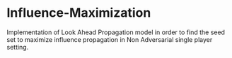# Influence-Maximization
Implementation of Look Ahead Propagation model in order to find the seed set to maximize influence propagation in Non Adversarial single
player setting.
